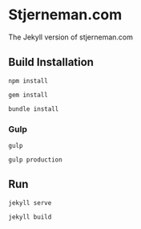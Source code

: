 # Stjerneman.com

The Jekyll version of stjerneman.com

## Build Installation
`npm install`

`gem install`

`bundle install`

### Gulp
`gulp`

`gulp production`

## Run
`jekyll serve`

`jekyll build`
